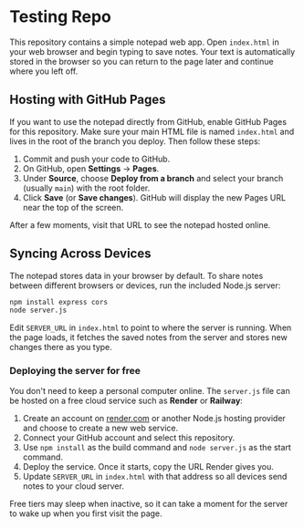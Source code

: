 # Testing Repo

This repository contains a simple notepad web app. Open `index.html` in your web
browser and begin typing to save notes. Your text is automatically stored in the
browser so you can return to the page later and continue where you left off.

## Hosting with GitHub Pages

If you want to use the notepad directly from GitHub, enable GitHub Pages for this
repository. Make sure your main HTML file is named `index.html` and lives in the
root of the branch you deploy. Then follow these steps:

1. Commit and push your code to GitHub.
2. On GitHub, open **Settings** → **Pages**.
3. Under **Source**, choose **Deploy from a branch** and select your branch
   (usually `main`) with the root folder.
4. Click **Save** (or **Save changes**). GitHub will display the new Pages URL
   near the top of the screen.

After a few moments, visit that URL to see the notepad hosted online.

## Syncing Across Devices

The notepad stores data in your browser by default. To share notes between
different browsers or devices, run the included Node.js server:

```bash
npm install express cors
node server.js
```

Edit `SERVER_URL` in `index.html` to point to where the server is running.
When the page loads, it fetches the saved notes from the server and stores
new changes there as you type.

### Deploying the server for free

You don't need to keep a personal computer online. The `server.js` file can be
hosted on a free cloud service such as **Render** or **Railway**:

1. Create an account on [render.com](https://render.com) or another Node.js
   hosting provider and choose to create a new web service.
2. Connect your GitHub account and select this repository.
3. Use `npm install` as the build command and `node server.js` as the start
   command.
4. Deploy the service. Once it starts, copy the URL Render gives you.
5. Update `SERVER_URL` in `index.html` with that address so all devices send
   notes to your cloud server.

Free tiers may sleep when inactive, so it can take a moment for the server to
wake up when you first visit the page.

